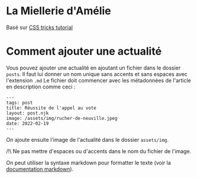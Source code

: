# La Miellerie d'Amélie

Basé sur [CSS tricks tutorial](https://css-tricks.com/eleventy-starter-with-tailwind-css-alpine-js/)

# Comment ajouter une actualité
Vous pouvez ajouter une actualité en ajoutant un fichier dans le dossier `posts`.
Il faut lui donner un nom unique sans accents et sans espaces avec l'extension `.md`
Le fichier doit commencer avec les métadonnées de l'article en description comme ceci :
```
---
tags: post
title: Réussite de l'appel au vote
layout: post.njk
image: /assets/img/rucher-de-neuville.jpeg
date: 2022-02-19
---
```
On ajoute ensuite l'image de l'actualité dans le dossier `assets/img`.

/!\ Ne pas mettre d'espaces ou d'accents dans le nom du fichier de l'image.

On peut utiliser la syntaxe markdown pour formatter le texte (voir la [documentation markdown](https://www.markdownguide.org/basic-syntax/)).
